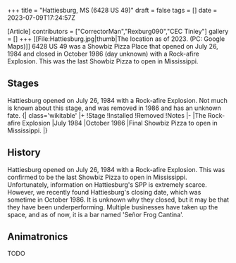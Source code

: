 +++
title = "Hattiesburg, MS (6428 US 49)"
draft = false
tags = []
date = 2023-07-09T17:24:57Z

[Article]
contributors = ["CorrectorMan","Rexburg090","CEC Tinley"]
gallery = []
+++
[[File:Hattiesburg.jpg|thumb|The location as of 2023. (PC: Google Maps)]]
6428 US 49 was a Showbiz Pizza Place that opened on July 26, 1984 and closed in October 1986 (day unknown) with a Rock-afire Explosion. This was the last Showbiz Pizza to open in Mississippi. 

## Stages ##
Hattiesburg opened on July 26, 1984 with a Rock-afire Explosion. Not much is known about this stage, and was removed in 1986 and has an unknown fate.
{| class='wikitable'
|+
!Stage
!Installed
!Removed
!Notes
|-
|The Rock-afire Explosion
|July 1984
|October 1986
|Final Showbiz Pizza to open in Mississippi.
|}

## History ##
Hattiesburg opened on July 26, 1984 with a Rock-afire Explosion. This was confirmed to be the last Showbiz Pizza to open in Mississippi. Unfortunately, information on Hattiesburg's SPP is extremely scarce. However, we recently found Hattiesburg's closing date, which was sometime in October 1986. It is unknown why they closed, but it may be that they have been underperforming. Multiple businesses have taken up the space, and as of now, it is a bar named 'Señor Frog Cantina'.

## Animatronics ##
TODO
